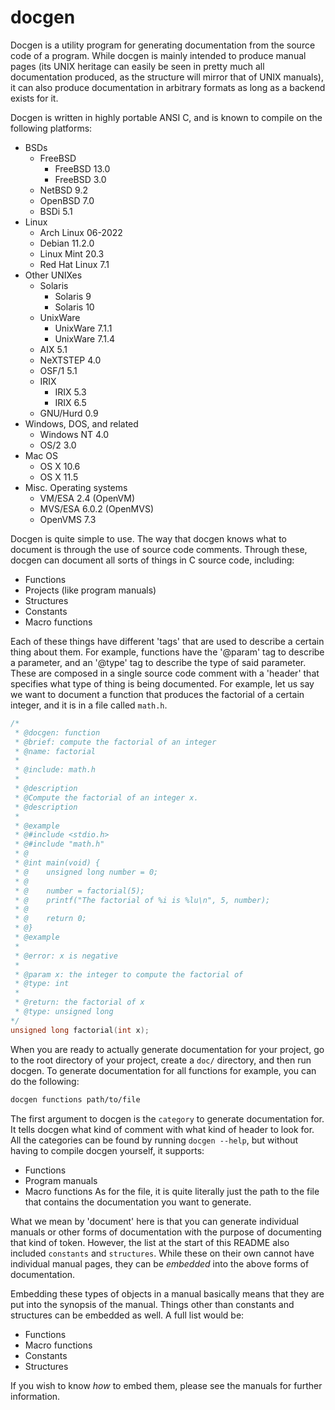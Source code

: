 # docgen

Docgen is a utility program for generating documentation from the source
code of a program. While docgen is mainly intended to produce manual pages (its
UNIX heritage can easily be seen in pretty much all documentation produced, as
the structure will mirror that of UNIX manuals), it can also produce documentation
in arbitrary formats as long as a backend exists for it.

Docgen is written in highly portable ANSI C, and is known to compile on the
following platforms:
</br>
- BSDs
  - FreeBSD
    - FreeBSD 13.0
    - FreeBSD 3.0
  - NetBSD 9.2
  - OpenBSD 7.0
  - BSDi 5.1
- Linux
  - Arch Linux 06-2022
  - Debian 11.2.0
  - Linux Mint 20.3
  - Red Hat Linux 7.1
- Other UNIXes
  - Solaris
    - Solaris 9
    - Solaris 10
  - UnixWare
    - UnixWare 7.1.1
    - UnixWare 7.1.4
  - AIX 5.1
  - NeXTSTEP 4.0
  - OSF/1 5.1
  - IRIX
    - IRIX 5.3
    - IRIX 6.5
  - GNU/Hurd 0.9
- Windows, DOS, and related
  - Windows NT 4.0
  - OS/2 3.0
- Mac OS
  - OS X 10.6
  - OS X 11.5
- Misc. Operating systems
  - VM/ESA 2.4 (OpenVM)
  - MVS/ESA 6.0.2 (OpenMVS)
  - OpenVMS 7.3

Docgen is quite simple to use. The way that docgen knows what to document is
through the use of source code comments. Through these, docgen can document all
sorts of things in C source code, including:
  - Functions
  - Projects (like program manuals)
  - Structures
  - Constants
  - Macro functions

Each of these things have different 'tags' that are used to describe a certain
thing about them. For example, functions have the '@param' tag to describe a
parameter, and an '@type' tag to describe the type of said parameter. These
are composed in a single source code comment with a 'header' that specifies what
type of thing is being documented. For example, let us say we want to document a
function that produces the factorial of a certain integer, and it is in a file
called `math.h`.

```c
/*
 * @docgen: function
 * @brief: compute the factorial of an integer
 * @name: factorial
 *
 * @include: math.h
 *
 * @description
 * @Compute the factorial of an integer x.
 * @description
 *
 * @example
 * @#include <stdio.h>
 * @#include "math.h"
 * @
 * @int main(void) {
 * @    unsigned long number = 0;
 * @
 * @    number = factorial(5);
 * @    printf("The factorial of %i is %lu\n", 5, number);
 * @
 * @    return 0;
 * @}
 * @example
 *
 * @error: x is negative
 * 
 * @param x: the integer to compute the factorial of
 * @type: int
 *
 * @return: the factorial of x
 * @type: unsigned long
*/
unsigned long factorial(int x);
```

When you are ready to actually generate documentation for your project,
go to the root directory of your project, create a `doc/` directory, and
then run docgen. To generate documentation for all functions for example,
you can do the following:
```sh
docgen functions path/to/file
```

The first argument to docgen is the `category` to generate documentation for.
It tells docgen what kind of comment with what kind of header to look for. All
the categories can be found by running `docgen --help`, but without having to
compile docgen yourself, it supports:
  - Functions
  - Program manuals
  - Macro functions
As for the file, it is quite literally just the path to the file that contains
the documentation you want to generate.

What we mean by 'document' here is that you can generate individual manuals or
other forms of documentation with the purpose of documenting that kind of token.
However, the list at the start of this README also included `constants` and
`structures`. While these on their own cannot have individual manual pages, they
can be *embedded* into the above forms of documentation.

Embedding these types of objects in a manual basically means that they are put
into the synopsis of the manual. Things other than constants and structures can
be embedded as well. A full list would be:
  - Functions
  - Macro functions
  - Constants
  - Structures

If you wish to know *how* to embed them, please see the manuals for further
information.
